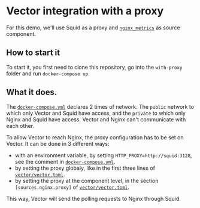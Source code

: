 # Vector integration with a proxy

For this demo, we'll use Squid as a proxy and [`nginx_metrics`](https://vector.dev/docs/reference/configuration/sources/nginx_metrics/) as source component.

## How to start it

To start it, you first need to clone this repository, go into the `with-proxy` folder and run `docker-compose up`.

## What it does.

The [`docker-compose.yml`](./docker-compose.yml) declares 2 times of network. The `public` network to which only Vector and Squid have access, and the `private` to which only Nginx and Squid have access. Vector and Nginx can't communicate with each other.

To allow Vector to reach Nginx, the proxy configuration has to be set on Vector. It can be done in 3 different ways:
- with an environment variable, by setting `HTTP_PROXY=http://squid:3128`, see the comment in [`docker-compose.yml`](./docker-compose.yml).
- by setting the proxy globaly, like in the first three lines of [`vector/vector.toml`](./vector/vector.toml).
- by setting the proxy at the component level, in the section `[sources.nginx.proxy]` of [`vector/vector.toml`](./vector/vector.toml).

This way, Vector will send the polling requests to Nginx through Squid.